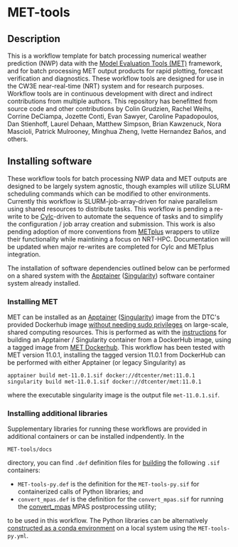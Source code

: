 # MET-tools

## Description
This is a workflow template for batch processing numerical weather prediction (NWP) data with the 
[Model Evaluation Tools (MET)](https://met.readthedocs.io/en/latest/index.html)
framework, and for batch processing MET output products for rapid plotting,
forecast verification and diagnostics. These workflow tools are designed for use in the
CW3E near-real-time (NRT) system and for research purposes. Workflow tools are in
continuous development with direct and indirect contributions from multiple
authors. This repository has benefitted from source code and other
contributions by Colin Grudzien, Rachel Weihs, Corrine DeCiampa,
Jozette Conti, Evan Sawyer, Caroline Papadopoulos, Dan Stienhoff,
Laurel Dehaan, Matthew Simpson, Brian Kawzenuck, Nora Mascioli,
Patrick Mulrooney, Minghua Zheng, Ivette Hernandez Ba&ntilde;os, and others.

## Installing software
These workflow tools for batch processing NWP data and MET outputs are designed to be
largely system agnostic, though examples will utilize SLURM scheduling commands
which can be modified to other environments. Currently this workflow is SLURM-job-array-driven
for naive parallelism using shared resources to distribute tasks.
This workflow is pending a re-write to be 
[Cylc](https://cylc.github.io/)-driven to automate the sequence
of tasks and to simplify the configuration / job array creation and submission.
This work is also pending adoption of more conventions from
[METplus](https://metplus.readthedocs.io/en/latest/Users_Guide/index.html) wrappers
to utilize their functionality while maintining a focus on NRT-HPC.  Documentation will
be updated when major re-writes are completed for Cylc and METplus integration.

The installation of software dependencies outlined below can be performed 
on a shared system with the
[Apptainer](https://apptainer.org/docs/user/latest/) 
([Singularity](https://docs.sylabs.io/guides/latest/user-guide/index.html))
software container system already installed.

### Installing MET
MET can be installed as an [Apptainer](https://apptainer.org/docs/user/latest/index.html)
([Singularity](https://docs.sylabs.io/guides/latest/user-guide/index.html)) image from the
DTC's provided Dockerhub image
[without needing sudo privileges](https://apptainer.org/docs/user/latest/fakeroot.html)
on large-scale, shared computing resources.  This is performed as with the
[instructions](https://apptainer.org/docs/user/latest/build_a_container.html#downloading-an-existing-container-from-docker-hub)
for building an Apptainer / Singularity container from a DockerHub image, using a tagged image
from [MET Dockerhub](https://hub.docker.com/r/dtcenter/met). 
This workflow has been tested with MET version 11.0.1, installing the tagged version
11.0.1 from DockerHub can be performed with either Apptainer (or legacy Singularity) as
```
apptainer build met-11.0.1.sif docker://dtcenter/met:11.0.1
singularity build met-11.0.1.sif docker://dtcenter/met:11.0.1
```
where the executable singularity image is the output file `met-11.0.1.sif`.

### Installing additional libraries
Supplementary libraries for running these workflows are provided in additional containers
or can be installed indpendently.  In the 
```
MET-tools/docs
```
directory, you can find `.def` definition files for
[building](https://apptainer.org/docs/user/latest/build_a_container.html#building-containers-from-apptainer-definition-files)
the following `.sif` containers:
 * `MET-tools-py.def` is the definition for the `MET-tools-py.sif` for containerized calls of Python libraries; and
 * `convert_mpas.def` is the definition for the `convert_mpas.sif` for running the [convert_mpas](https://github.com/mgduda/convert_mpas) MPAS postprocessing utility;

to be used in this workflow.  The Python libraries can be alternatively
[constructed as a conda environment](https://docs.conda.io/projects/conda/en/latest/user-guide/tasks/manage-environments.html#creating-an-environment-from-an-environment-yml-file)
on a local system using the `MET-tools-py.yml`.
